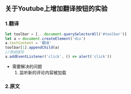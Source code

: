 ## 关于Youtube上增加翻译按钮的实验

### 1.翻译

```javascript
let toolbar = [...document.querySelectorAll('#toolbar')]
let a = document.createElement('div')
a.textContent = '翻译' 
toolbar[1].appendChild(a) 
//测试成功
a.addEventListener('click', () => alert('click')) 
```

- 需要解决的问题
  1. 监听新的评论内容被加载

### 2.原文

